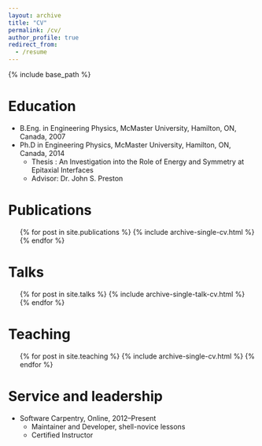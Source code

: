 ```yaml
---
layout: archive
title: "CV"
permalink: /cv/
author_profile: true
redirect_from:
  - /resume
---
```


{% include base_path %}

Education
======
* B.Eng. in Engineering Physics, McMaster University, Hamilton, ON, Canada, 2007
* Ph.D in Engineering Physics, McMaster University, Hamilton, ON, Canada, 2014
  * Thesis : An Investigation into the Role of Energy and Symmetry at Epitaxial Interfaces
  * Advisor: Dr. John S. Preston

Publications
======
  <ul>{% for post in site.publications %}
    {% include archive-single-cv.html %}
  {% endfor %}</ul>
  
Talks
======
  <ul>{% for post in site.talks %}
    {% include archive-single-talk-cv.html %}
  {% endfor %}</ul>
  
Teaching
======
  <ul>{% for post in site.teaching %}
    {% include archive-single-cv.html %}
  {% endfor %}</ul>
  
Service and leadership
======
* Software Carpentry, Online, 2012&ndash;Present
  * Maintainer and Developer, shell-novice lessons
  * Certified Instructor
